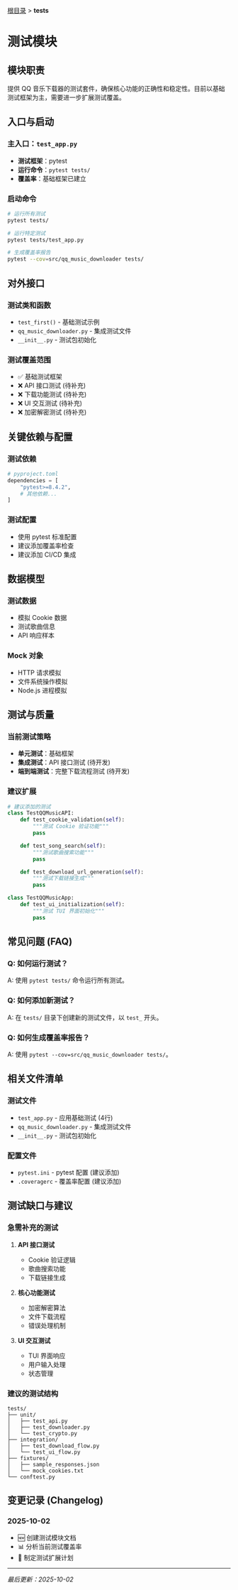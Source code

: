 [根目录](../../CLAUDE.md) > **tests**

# 测试模块

## 模块职责

提供 QQ 音乐下载器的测试套件，确保核心功能的正确性和稳定性。目前以基础测试框架为主，需要进一步扩展测试覆盖。

## 入口与启动

### 主入口：`test_app.py`
- **测试框架**：pytest
- **运行命令**：`pytest tests/`
- **覆盖率**：基础框架已建立

### 启动命令
```bash
# 运行所有测试
pytest tests/

# 运行特定测试
pytest tests/test_app.py

# 生成覆盖率报告
pytest --cov=src/qq_music_downloader tests/
```

## 对外接口

### 测试类和函数
- `test_first()` - 基础测试示例
- `qq_music_downloader.py` - 集成测试文件
- `__init__.py` - 测试包初始化

### 测试覆盖范围
- ✅ 基础测试框架
- ❌ API 接口测试 (待补充)
- ❌ 下载功能测试 (待补充)
- ❌ UI 交互测试 (待补充)
- ❌ 加密解密测试 (待补充)

## 关键依赖与配置

### 测试依赖
```python
# pyproject.toml
dependencies = [
    "pytest>=8.4.2",
    # 其他依赖...
]
```

### 测试配置
- 使用 pytest 标准配置
- 建议添加覆盖率检查
- 建议添加 CI/CD 集成

## 数据模型

### 测试数据
- 模拟 Cookie 数据
- 测试歌曲信息
- API 响应样本

### Mock 对象
- HTTP 请求模拟
- 文件系统操作模拟
- Node.js 进程模拟

## 测试与质量

### 当前测试策略
- **单元测试**：基础框架
- **集成测试**：API 接口测试 (待开发)
- **端到端测试**：完整下载流程测试 (待开发)

### 建议扩展
```python
# 建议添加的测试
class TestQQMusicAPI:
    def test_cookie_validation(self):
        """测试 Cookie 验证功能"""
        pass

    def test_song_search(self):
        """测试歌曲搜索功能"""
        pass

    def test_download_url_generation(self):
        """测试下载链接生成"""
        pass

class TestQQMusicApp:
    def test_ui_initialization(self):
        """测试 TUI 界面初始化"""
        pass
```

## 常见问题 (FAQ)

### Q: 如何运行测试？
A: 使用 `pytest tests/` 命令运行所有测试。

### Q: 如何添加新测试？
A: 在 `tests/` 目录下创建新的测试文件，以 `test_` 开头。

### Q: 如何生成覆盖率报告？
A: 使用 `pytest --cov=src/qq_music_downloader tests/`。

## 相关文件清单

### 测试文件
- `test_app.py` - 应用基础测试 (4行)
- `qq_music_downloader.py` - 集成测试文件
- `__init__.py` - 测试包初始化

### 配置文件
- `pytest.ini` - pytest 配置 (建议添加)
- `.coveragerc` - 覆盖率配置 (建议添加)

## 测试缺口与建议

### 急需补充的测试
1. **API 接口测试**
   - Cookie 验证逻辑
   - 歌曲搜索功能
   - 下载链接生成

2. **核心功能测试**
   - 加密解密算法
   - 文件下载流程
   - 错误处理机制

3. **UI 交互测试**
   - TUI 界面响应
   - 用户输入处理
   - 状态管理

### 建议的测试结构
```
tests/
├── unit/
│   ├── test_api.py
│   ├── test_downloader.py
│   └── test_crypto.py
├── integration/
│   ├── test_download_flow.py
│   └── test_ui_flow.py
├── fixtures/
│   ├── sample_responses.json
│   └── mock_cookies.txt
└── conftest.py
```

## 变更记录 (Changelog)

### 2025-10-02
- 🆕 创建测试模块文档
- 📊 分析当前测试覆盖率
- 📝 制定测试扩展计划

---

*最后更新：2025-10-02*